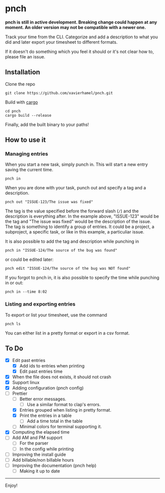 # pnch
**pnch is still in active development. Breaking change could happen at any moment. An older version
may not be compatible with a newer one.**

Track your time from the CLI. Categorize and add a description to what you did and later export 
your timesheet to different formats.

If it doesn't do something which you feel it should or it's not clear how to, please file an issue.

## Installation
Clone the repo
```
git clone https://github.com/xavierhamel/pnch.git
```

Build with [cargo](https://github.com/rust-lang/cargo)
```
cd pnch
cargo build --release
```

Finally, add the built binary to your paths!

## How to use it
### Managing entries
When you start a new task, simply punch in. This will start a new entry saving the current time.
```
pnch in
```

When you are done with your task, punch out and specify a tag and a description.
```
pnch out "ISSUE-123/The issue was fixed"
```
The tag is the value specified before the forward slash (`/`) and the description is everything
after. In the example above, "ISSUE-123" would be the tag and "The issue was fixed" would be the
description of the issue. The tag is something to identify a group of entries. It could be a 
project, a subproject, a specific task, or like in this example, a particuliar issue.

It is also possible to add the tag and description while punching in
```
pnch in "ISSUE-124/The source of the bug was found"
```

or could be edited later:
```
pnch edit "ISSUE-124/The source of the bug was NOT found"
```

If you forgot to pnch in, it is also possible to specify the time while punching in or out:
```
pnch in --time 8:02
```

### Listing and exporting entries
To export or list your timesheet, use the command
```
pnch ls
```

You can either list in a pretty format or export in a csv format.

## To Do
- [x] Edit past entries
    - [x] Add ids to entries when printing
    - [x] Edit past entries time
- [x] When the file does not exists, it should not crash
- [x] Support linux
- [x] Adding configuration (pnch config)
- [ ] Prettier
    - [ ] Better error messages.
        - [ ] Use a similar format to clap's errors.
    - [x] Entries grouped when listing in pretty format.
    - [x] Print the entries in a table
        - [ ] Add a time total in the table
    - [ ] Minimal colors for terminal supporting it.
- [x] Computing the elapsed time
- [ ] Add AM and PM support
    - [ ] For the parser
    - [ ] In the config while printing
- [ ] Improving the install guide
- [ ] Add billable/non billable hours
- [ ] Improving the documentation (pnch help)
    - [ ] Making it up to date

---
Enjoy!
